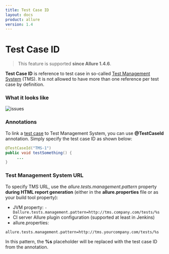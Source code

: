 ```yaml
---
title: Test Case ID
layout: docs
product: allure
version: 1.4
---
```


# Test Case ID

> This feature is supported **since Allure 1.4.6**.

**Test Case ID** is reference to test case in so-called [Test Management System](https://en.wikipedia.org/wiki/Test_management) (TMS). It is not allowed to have more than one reference per test case by definition.

### What it looks like
![issues](/{{page.product}}/{{page.version}}/img/testcase_id.png)

### Annotations
To link a [test case](https://github.com/allure-framework/allure-core/wiki/Glossary#test-case) to Test Management System, you can use **@TestCaseId** annotation. Simply specify the test case ID as shown below:
```java
@TestCaseId("TMS-1")
public void testSomething() {
     ...
}
```
### Test Management System URL
To specify TMS URL, use the *allure.tests.management.pattern* property **during HTML report generation** (either in the **allure.properties** file or as your build tool property):

- JVM property: 
`-Dallure.tests.management.pattern=http://tms.company.com/tests/%s`
- CI server Allure plugin configuration (supported at least in Jenkins)
- allure.properties:
```properties
allure.tests.management.pattern=http://tms.yourcompany.com/tests/%s
```

In this pattern, the **%s** placeholder will be replaced with the test case ID from the annotation.